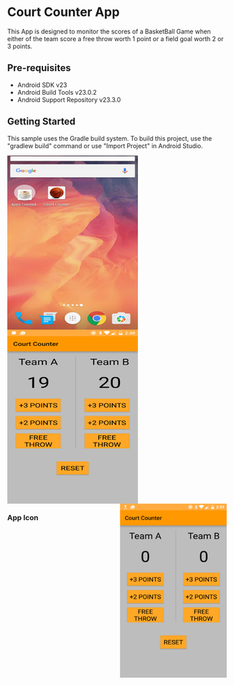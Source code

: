 Court Counter App
===================================

This App is designed to monitor the scores of a BasketBall Game when either of the team score a free throw worth 1 point or a field goal worth 2 or 3 points.

Pre-requisites
--------------

- Android SDK v23
- Android Build Tools v23.0.2
- Android Support Repository v23.3.0

Getting Started
---------------

This sample uses the Gradle build system. To build this project, use the
"gradlew build" command or use "Import Project" in Android Studio.

<!--![App Icon](app/src/main/res/AppIcon.png?raw=true "App Icon")-->

<img src="app/src/main/res/AppIcon.png" align="left" height="400" width="300" >
<img src="app/src/main/res/App.png" align="center" height="400" width="300" >
<img src="app/src/main/res/AppResetState.png" align="right" height="400" width="245" >
</br>
<h3>App Icon</h3>









